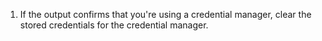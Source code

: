 1. If the output confirms that you're using a credential manager, clear the stored credentials for the credential manager.
